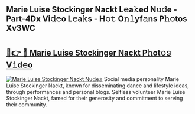 ## Marie Luise Stockinger Nackt L𝚎a𝚔ed N𝚞𝚍e - Part-4Dx Vi𝚍𝚎o L𝚎a𝚔s - H𝚘𝚝 O𝚗𝚕yf𝚊ns P𝚑𝚘tos Xv3WC

# <h2><a href="http://kf1n55l.oniu.top/?m=Marie+Luise+Stockinger+Nackt">🔗👉 🔴 Marie Luise Stockinger Nackt P𝚑ot𝚘𝚜 V𝚒d𝚎o</a></h2>

[![Marie Luise Stockinger Nackt Nu𝚍e𝚜](https://i.imgur.com/0qMVB7G.gif)](http://kf1n55l.oniu.top/?m=Marie+Luise+Stockinger+Nackt)
Social media personality Marie Luise Stockinger Nackt, known for disseminating dance and lifestyle ideas, through performances and personal blogs. Selfless volunteer Marie Luise Stockinger Nackt, famed for their generosity and commitment to serving their community.  
